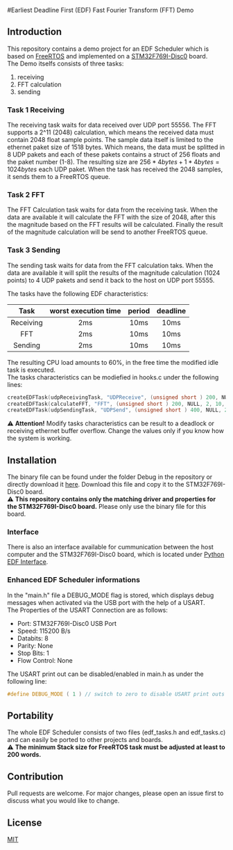 #Earliest Deadline First (EDF) Fast Fourier Transform (FFT) Demo

## Introduction

This repository contains a demo project for an EDF Scheduler which is based on [FreeRTOS](https://www.freertos.org/) and implemented on a [STM32F769I-Disc0](https://www.st.com/en/evaluation-tools/32f769idiscovery.html) board.  
The Demo itselfs consists of three tasks:

1. receiving
2. FFT calculation
3. sending

### Task 1 Receiving
The receiving task waits for data received over UDP port 55556. The FFT supports a 2^11 (2048) calculation, which means the received data must contain 2048 float sample points. The sample data itself is limited to the ethernet paket size of 1518 bytes. Which means, the data must be splitted in 8 UDP pakets and each of these pakets contains a struct of 256 floats and the paket number (1-8). The resulting size are $256 * 4 bytes + 1 * 4 bytes = 1024 bytes$ each UDP paket. When the task has received the 2048 samples, it sends them to a FreeRTOS queue.

### Task 2 FFT
The FFT Calculation task waits for data from the receiving task. When the data are available it will calculate the FFT with the size of 2048, after this the magnitude based on the FFT results will be calculated. Finally the result of the magnitude calculation will be send to another FreeRTOS queue.

### Task 3 Sending
The sending task waits for data from the FFT calculation taks. When the data are available it will split the results of the magnitude calculation (1024 points) to 4 UDP pakets and send it back to the host on UDP port 55555.

The tasks have the following EDF characteristics:

<center>

| Task          | worst execution time | period  | deadline |
|:-------------:|:--------------------:|:-------:|:--------:|
| Receiving     | 2ms                  | 10ms    | 10ms     |
| FFT           | 2ms                  | 10ms    | 10ms     |
| Sending       | 2ms                  | 10ms    | 10ms     |

</center>

The resulting CPU load amounts to 60%, in the free time the modified idle task is executed.  
The tasks characteristics can be modiefied in hooks.c under the following lines:
```C
createEDFTask(udpReceivingTask, "UDPReceive", (unsigned short ) 200, NULL, 2, 10, 10); // create Receiving task (wcet 2ms, period 10ms, deadline 10ms)
createEDFTask(calculateFFT, "FFT", (unsigned short ) 200, NULL, 2, 10, 10); // create FFT task (wcet 2ms, period 10ms, deadline 10ms)
createEDFTask(udpSendingTask, "UDPSend", (unsigned short ) 400, NULL, 2, 10, 10); // create Sending task (wcet 2ms, period 10ms, deadline 10ms)
```
:warning: **Attention!** Modify tasks characteristics can be result to a deadlock or receiving ethernet buffer overflow. Change the values only if you know how the system is working.

## Installation

The binary file can be found under the folder Debug in the repository or directly download it [here](https://gitlab.fa-wi.de/punicawaikiki/freertos-ethernet-edf/-/raw/master/Debug/freertos-ethernet-edf.bin). Download this file and copy it to the STM32F769I-Disc0 board.  
:warning: **This repository contains only the matching driver and properties for the STM32F769I-Disc0 board.** Please only use the binary file for this board.

### Interface
There is also an interface available for cummunication between the host computer and the STM32F769I-Disc0 board, which is located under [Python EDF Interface](https://gitlab.fa-wi.de/punicawaikiki/edf-python-interface).

### Enhanced EDF Scheduler informations

In the "main.h" file a DEBUG_MODE flag is stored, which displays debug messages when activated via the USB port with the help of a USART.  
The Properties of the USART Connection are as follows:

- Port: STM32F769I-Disc0 USB Port 
- Speed: 115200 B/s
- Databits: 8
- Parity: None
- Stop Bits: 1
- Flow Control: None

The USART print out can be disabled/enabled in main.h as under the following line: 
```C
#define DEBUG_MODE ( 1 ) // switch to zero to disable USART print outs
```

## Portability

The whole EDF Scheduler consists of two files (edf_tasks.h and edf_tasks.c) and can easily be ported to other projects and boards.  
:warning: **The minimum Stack size for FreeRTOS task must be adjusted at least to 200 words.**

## Contribution
Pull requests are welcome. For major changes, please open an issue first to discuss what you would like to change.

## License
[MIT](https://choosealicense.com/licenses/mit/)
